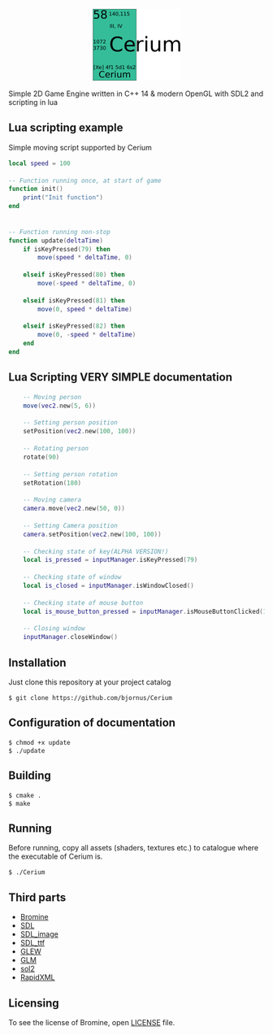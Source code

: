
<p align="center">
    <img src="/logo.png">
</p>

Simple 2D Game Engine written in C++ 14 & modern OpenGL with SDL2 and scripting in lua

## Lua scripting example
Simple moving script supported by Cerium

```lua
local speed = 100

-- Function running once, at start of game
function init()
    print("Init function")
end


-- Function running non-stop
function update(deltaTime)
    if isKeyPressed(79) then
        move(speed * deltaTime, 0)

    elseif isKeyPressed(80) then
        move(-speed * deltaTime, 0)

    elseif isKeyPressed(81) then
        move(0, speed * deltaTime)

    elseif isKeyPressed(82) then
        move(0, -speed * deltaTime)
    end
end
```

## Lua Scripting VERY SIMPLE documentation
```lua
    -- Moving person
    move(vec2.new(5, 6))
    
    -- Setting person position
    setPosition(vec2.new(100, 100))
    
    -- Rotating person
    rotate(90)
    
    -- Setting person rotation
    setRotation(180)
    
    -- Moving camera
    camera.move(vec2.new(50, 0))
    
    -- Setting Camera position
    camera.setPosition(vec2.new(100, 100))
    
    -- Checking state of key(ALPHA VERSION!)
    local is_pressed = inputManager.isKeyPressed(79)
    
    -- Checking state of window
    local is_closed = inputManager.isWindowClosed()
    
    -- Checking state of mouse button
    local is_mouse_button_pressed = inputManager.isMouseButtonClicked(1)
    
    -- Closing window
    inputManager.closeWindow()
```

## Installation
Just clone this repository at your project catalog

    $ git clone https://github.com/bjornus/Cerium

## Configuration of documentation

    $ chmod +x update
    $ ./update

## Building

    $ cmake .
    $ make

## Running
Before running, copy all assets (shaders, textures etc.) to catalogue where the executable of Cerium is.

    $ ./Cerium


## Third parts
* <a href="https://github.com/bjornus/Bromine">Bromine</a>
* <a href="https://www.libsdl.org">SDL</a>
* <a href="https://www.libsdl.org/projects/SDL_image/">SDL_image</a>
* <a href="https://www.libsdl.org/projects/SDL_ttf/">SDL_ttf</a>
* <a href="http://glew.sourceforge.net">GLEW</a>
* <a href="http://glm.g-truc.net/0.9.8/index.html">GLM</a>
* <a href="https://github.com/ThePhD/sol2">sol2</a>
* <a href="http://rapidxml.sourceforge.net">RapidXML</a>

## Licensing
To see the license of Bromine, open <a href="https://github.com/bjornus/Cerium/blob/master/LICENSE" target="_blank">LICENSE</a> file.

